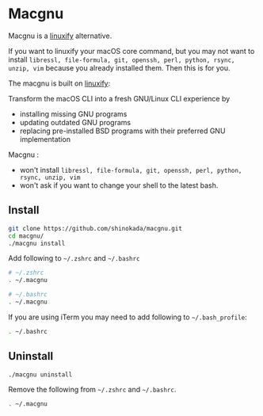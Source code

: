 # Macgnu

Macgnu is a [linuxify](https://github.com/fabiomaia/linuxify) alternative.

If you want to linuxify your macOS core command, but you may not want to install `libressl, file-formula, git, openssh, perl, python, rsync, unzip, vim` because you already installed them. Then this is for you.

The macgnu is built on [linuxify](https://github.com/fabiomaia/linuxify):

Transform the macOS CLI into a fresh GNU/Linux CLI experience by

- installing missing GNU programs
- updating outdated GNU programs
- replacing pre-installed BSD programs with their preferred GNU implementation

Macgnu :

- won't install `libressl, file-formula, git, openssh, perl, python, rsync, unzip, vim`
- won't ask if you want to change your shell to the latest bash.

## Install

```bash
git clone https://github.com/shinokada/macgnu.git
cd macgnu/
./macgnu install
```

Add following to `~/.zshrc` and `~/.bashrc`

```zsh
# ~/.zshrc
. ~/.macgnu
```

```bash
# ~/.bashrc
. ~/.macgnu
```

If you are using iTerm you may need to add following to `~/.bash_profile`:

```bash
. ~/.bashrc
```

## Uninstall

```bash
./macgnu uninstall
```

Remove the following from `~/.zshrc` and `~/.bashrc`.

```zsh
. ~/.macgnu
```
